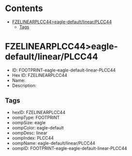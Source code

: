 



Contents
========

* [FZELINEARPLCC44>eagle-default/linear/PLCC44](#fzelinearplcc44eagle-defaultlinearplcc44)
	* [Tags](#tags)

# FZELINEARPLCC44>eagle-default/linear/PLCC44

- ID: FOOTPRINT-eagle-eagle-default-linear-PLCC44
- Hex ID: FZELINEARPLCC44
- Name: 
- Description: 

## Tags

- hexID: FZELINEARPLCC44
- oompType: FOOTPRINT
- oompSize: eagle
- oompColor: eagle-default
- oompDesc: linear
- oompIndex: PLCC44
- oompName: eagle-default/linear/PLCC44
- oompID: FOOTPRINT-eagle-eagle-default-linear-PLCC44

